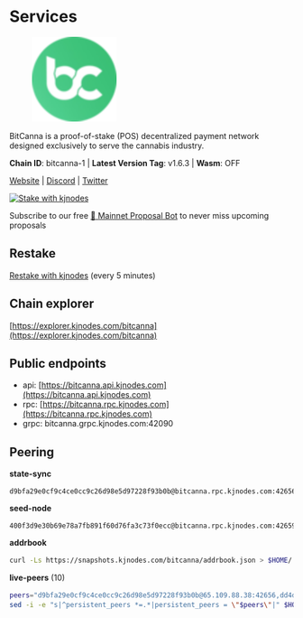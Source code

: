 # Services

<figure><img src="https://raw.githubusercontent.com/kj89/cosmos-images/main/logos/bitcanna.png" width="150" alt=""><figcaption></figcaption></figure>

BitCanna is a proof-of-stake (POS) decentralized payment network designed exclusively to serve the cannabis industry. 

**Chain ID**: bitcanna-1 | **Latest Version Tag**: v1.6.3 | **Wasm**: OFF

[Website](https://www.bitcanna.io) | [Discord](https://discord.gg/9AVrzaVQvs) | [Twitter](https://twitter.com/BitCannaGlobal)

[![Stake with kjnodes](https://i.ibb.co/cr44Q8j/button-stake-with-kjnodes.png)](https://restake.app/bitcanna/bcnavaloper1aym6s8eza7kjvnxuwxufrzccz6vqvgnsc47cc7)

Subscribe to our free [🤖 Mainnet Proposal Bot](https://t.me/kjnodes_proposal_bot) to never miss upcoming proposals

## Restake

[Restake with kjnodes](https://restake.app/bitcanna/bcnavaloper1aym6s8eza7kjvnxuwxufrzccz6vqvgnsc47cc7) (every 5 minutes)
## Chain explorer
[https://explorer.kjnodes.com/bitcanna](https://explorer.kjnodes.com/bitcanna)

## Public endpoints

* api: [https://bitcanna.api.kjnodes.com](https://bitcanna.api.kjnodes.com)
* rpc: [https://bitcanna.rpc.kjnodes.com](https://bitcanna.rpc.kjnodes.com)
* grpc: bitcanna.grpc.kjnodes.com:42090

## Peering

**state-sync**

```text
d9bfa29e0cf9c4ce0cc9c26d98e5d97228f93b0b@bitcanna.rpc.kjnodes.com:42656
```

**seed-node**

```text
400f3d9e30b69e78a7fb891f60d76fa3c73f0ecc@bitcanna.rpc.kjnodes.com:42659
```

**addrbook**
```bash
curl -Ls https://snapshots.kjnodes.com/bitcanna/addrbook.json > $HOME/.bcna/config/addrbook.json
```

**live-peers** (10)
```bash
peers="d9bfa29e0cf9c4ce0cc9c26d98e5d97228f93b0b@65.109.88.38:42656,dd4d3c0de38aa0575436c34c237b33bc0dda3ef2@142.132.158.93:13056,d7322625044ad733bce4178dc397b2b9b5f68b41@43.153.27.130:26656,f68feb1847416930fa046a303242adde39ba92e6@154.12.232.8:26656,97e4468ac589eac505a800411c635b14511a61bb@144.76.239.25:26656,b587bf827b5f680c417601b536ffbd505c88bb07@193.70.45.106:13056,d8a0facda705edbbdd2d79fb302e017df009e9da@207.244.231.189:26656,320d0d38559140608b72a361db44b2a8f14bf0d1@107.181.229.154:16656,36a17684dc4809eb0c722aa4b5bd829b0429e8a1@207.246.84.132:26656,7c00beb4956bc40cd33ced6e2c2ffe07d4fa32e7@95.216.242.82:36656"
sed -i -e "s|^persistent_peers *=.*|persistent_peers = \"$peers\"|" $HOME/.bcna/config/config.toml
```
